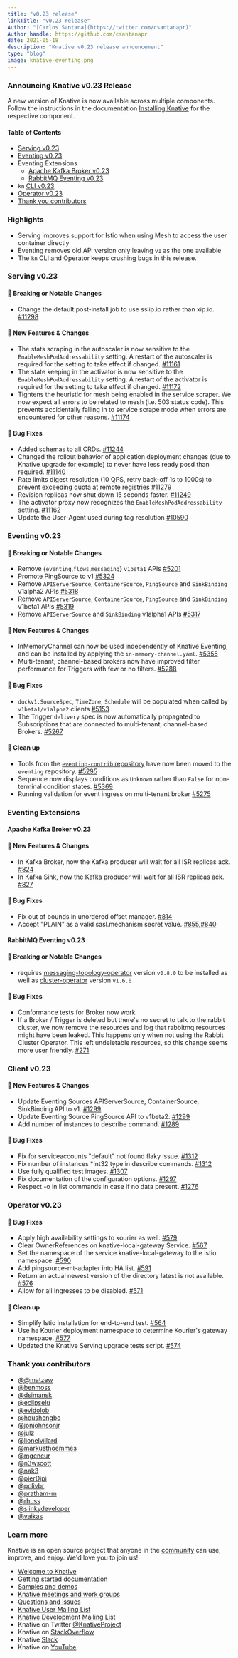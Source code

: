 ```yaml
---
title: "v0.23 release"
linkTitle: "v0.23 release"
Author: "[Carlos Santana](https://twitter.com/csantanapr)"
Author handle: https://github.com/csantanapr
date: 2021-05-18
description: "Knative v0.23 release announcement"
type: "blog"
image: knative-eventing.png
---
```



### Announcing Knative v0.23 Release

A new version of Knative is now available across multiple components.
Follow the instructions in the documentation [Installing Knative](https://knative.dev/docs/install/) for the respective component.

#### Table of Contents
- [Serving v0.23](#serving-v023)
- [Eventing v0.23](#eventing-v023)
- Eventing Extensions
    - [Apache Kafka Broker v0.23](#apache-kafka-broker-v023)
    - [RabbitMQ Eventing v0.23](#rabbitmq-eventing-v023)
- `kn` [CLI v0.23](#client-v023)
- [Operator v0.23](#operator-v023)
- [Thank you contributors](#thank-you-contributors)



### Highlights

- Serving improves support for Istio when using Mesh to access the user container directly
- Eventing removes old API version only leaving `v1` as the one available
- The `kn` CLI and Operator keeps crushing bugs in this release.



### Serving v0.23

<!-- Original notes are here: https://github.com/knative/serving/releases/tag/v0.23.0 -->

#### 🚨 Breaking or Notable Changes

- Change the default post-install job to use sslip.io rather than xip.io. [#11298](https://github.com/knative/serving/pull/11298)

#### 💫 New Features & Changes

- The stats scraping in the autoscaler is now sensitive to the `EnableMeshPodAddressability` setting. A restart of the autoscaler is required for the setting to take effect if changed. [#11161](https://github.com/knative/serving/pull/11161)
- The state keeping in the activator is now sensitive to the `EnableMeshPodAddressability` setting. A restart of the activator is required for the setting to take effect if changed. [#11172](https://github.com/knative/serving/pull/11172)
- Tightens the heuristic for mesh being enabled in the service scraper. We now expect all errors to be related to mesh (i.e. 503 status code). This prevents accidentally falling in to service scrape mode when errors are encountered for other reasons. [#11174](https://github.com/knative/serving/pull/11174)

#### 🐞 Bug Fixes

- Added schemas to all CRDs. [#11244](https://github.com/knative/serving/pull/11244)
- Changed the rollout behavior of application deployment changes (due to Knative upgrade for example) to never have less ready posd than required. [#11140](https://github.com/knative/serving/pull/11140)
- Rate limits digest resolution (10 QPS, retry back-off 1s to 1000s) to prevent exceeding quota at remote registries [#11279](https://github.com/knative/serving/pull/11279)
- Revision replicas now shut down 15 seconds faster. [#11249](https://github.com/knative/serving/pull/11249)
- The activator proxy now recognizes the `EnableMeshPodAddressability` setting. [#11162](https://github.com/knative/serving/pull/11162)
- Update the User-Agent used during tag resolution [#10590](https://github.com/knative/serving/pull/10590)


### Eventing v0.23

<!-- Original notes are here: https://github.com/knative/eventing/releases/tag/v0.23.1 -->

#### 🚨 Breaking or Notable Changes

- Remove {`eventing`,`flows`,`messaging`} `v1beta1` APIs [#5201](https://github.com/knative/eventing/pull/5201)
- Promote PingSource to v1 [#5324](https://github.com/knative/eventing/pull/5324)
- Remove `APIServerSource`, `ContainerSource`, `PingSource` and `SinkBinding` v1alpha2 APIs [#5318](https://github.com/knative/eventing/pull/5318)
- Remove `APIServerSource`, `ContainerSource`, `PingSource` and `SinkBinding` v1beta1 APIs [#5319](https://github.com/knative/eventing/pull/5319)
- Remove `APIServerSource` and `SinkBinding` v1alpha1 APIs [#5317](https://github.com/knative/eventing/pull/5317)

#### 💫 New Features & Changes

- InMemoryChannel can now be used independently of Knative Eventing, and can be installed by applying the `in-memory-channel.yaml`. [#5355](https://github.com/knative/eventing/pull/5355)
- Multi-tenant, channel-based brokers now have improved filter performance for Triggers with few or no filters. [#5288](https://github.com/knative/eventing/pull/5355)

#### 🐞 Bug Fixes

- `duckv1.SourceSpec`, `TimeZone`, `Schedule` will be populated when called by `v1beta1/v1alpha2` clients [#5153](https://github.com/knative/eventing/pull/5153)
- The Trigger `delivery` spec is now automatically propagated to Subscriptions that are connected to multi-tenant, channel-based Brokers. [#5267](https://github.com/knative/eventing/pull/5267)



#### 🧹 Clean up

- Tools from the [`eventing-contrib` repository](https://github.com/knative/eventing-contrib/tree/main/cmd) have now been moved to the `eventing` repository. [#5295](https://github.com/knative/eventing/pull/5295)
- Sequence now displays conditions as `Unknown` rather than `False` for non-terminal condition states. [#5369](https://github.com/knative/eventing/pull/5369)
- Running validation for event ingress on multi-tenant broker [#5275](https://github.com/knative/eventing/pull/5275)


### Eventing Extensions


#### Apache Kafka Broker v0.23

<!-- Original notes are here: https://github.com/knative-extension/eventing-kafka-broker/releases/tag/v0.23.0 -->


#### 💫 New Features & Changes

- In Kafka Broker, now the Kafka producer will wait for all ISR replicas ack. [#824](https://github.com/knative-extension/eventing-kafka-broker/pull/824)
- In Kafka Sink, now the Kafka producer will wait for all ISR replicas ack. [#827](https://github.com/knative-extension/eventing-kafka-broker/pull/827)

#### 🐞 Bug Fixes

- Fix out of bounds in unordered offset manager. [#814](https://github.com/knative-extension/eventing-kafka-broker/pull/814)
- Accept "PLAIN" as a valid sasl.mechanism secret value. [#855](https://github.com/knative-extension/eventing-kafka-broker/pull/855),[#840](https://github.com/knative-extension/eventing-kafka-broker/pull/840)


#### RabbitMQ Eventing v0.23

<!-- Original notes are here: https://github.com/knative-extension/eventing-rabbitmq/releases/tag/v0.23.0 -->

#### 🚨 Breaking or Notable Changes

- requires [messaging-topology-operator](https://github.com/rabbitmq/messaging-topology-operator) version `v0.8.0` to be installed as well as [cluster-operator](https://github.com/rabbitmq/cluster-operator) version `v1.6.0`

#### 🐞 Bug Fixes

- Conformance tests for Broker now work
- If a Broker / Trigger is deleted but there's no secret to talk to the rabbit cluster, we now remove the resources and log that rabbitmq resources might have been leaked. This happens only when not using the Rabbit Cluster Operator. This left undeletable resources, so this change seems more user friendly. [#271](https://github.com/knative-extension/eventing-rabbitmq/pull/271)

### Client v0.23

<!-- Original notes are here: https://github.com/knative/client/blob/main/CHANGELOG.adoc#v0230-2021-05-18 -->

#### 💫 New Features & Changes

- Update Eventing Sources APIServerSource, ContainerSource, SinkBinding API to v1. [#1299](https://github.com/knative/client/pull/1299)
- Update Eventing Source PingSource API to v1beta2. [#1299](https://github.com/knative/client/pull/1299)
- Add number of instances to describe command. [#1289](https://github.com/knative/client/pull/1289)

#### 🐞 Bug Fixes

- Fix for serviceaccounts "default" not found flaky issue. [#1312](https://github.com/knative/client/pull/1312)
- Fix number of instances *int32 type in describe commands. [#1312](https://github.com/knative/client/pull/1312)
- Use fully qualified test images. [#1307](https://github.com/knative/client/pull/1307)
- Fix documentation of the configuration options. [#1297](https://github.com/knative/client/pull/1297)
- Respect -o in list commands in case if no data present. [#1276](https://github.com/knative/client/pull/1276)


### Operator v0.23

<!-- Original notes are here: https://github.com/knative/operator/releases/tag/v0.23.0 -->

#### 🐞 Bug Fixes

- Apply high availability settings to kourier as well. [#579](https://github.com/knative/operator/pull/579)
- Clear OwnerReferences on knative-local-gateway Service. [#567](https://github.com/knative/operator/pull/567)
- Set the namespace of the service knative-local-gateway to the istio namespace. [#590](https://github.com/knative/operator/pull/590)
- Add pingsource-mt-adapter into HA list. [#591](https://github.com/knative/operator/pull/591)
- Return an actual newest version of the directory latest is not available. [#576](https://github.com/knative/operator/pull/576)
- Allow for all Ingresses to be disabled. [#571](https://github.com/knative/operator/pull/571)

#### 🧹 Clean up

- Simplify Istio installation for end-to-end test. [#564](https://github.com/knative/operator/pull/564)
- Use he Kourier deployment namespace to determine Kourier's gateway namespace. [#577](https://github.com/knative/operator/pull/577)
- Updated the Knative Serving upgrade tests script. [#574](https://github.com/knative/operator/pull/574)


### Thank you contributors

- [@@matzew](https://github.com/matzew)
- [@benmoss](https://github.com/benmoss)
- [@dsimansk](https://github.com/dsimansk)
- [@eclipselu](https://github.com/eclipselu)
- [@evidolob](https://github.com/evidolob)
- [@houshengbo](https://github.com/houshengbo)
- [@jonjohnsonjr](https://github.com/jonjohnsonjr)
- [@julz](https://github.com/julz)
- [@lionelvillard](https://github.com/lionelvillard)
- [@markusthoemmes](https://github.com/markusthoemmes)
- [@mgencur](https://github.com/mgencur)
- [@n3wscott](https://github.com/n3wscott)
- [@nak3](https://github.com/nak3)
- [@pierDipi](https://github.com/pierDipi)
- [@polivbr](https://github.com/polivbr)
- [@pratham-m](https://github.com/pratham-m)
- [@rhuss](https://github.com/rhuss)
- [@slinkydeveloper](https://github.com/slinkydeveloper)
- [@vaikas](https://github.com/vaikas)



### Learn more

Knative is an open source project that anyone in the [community](https://knative.dev/docs/community/) can use, improve, and enjoy. We'd love you to join us!

- [Welcome to Knative](https://knative.dev/docs#welcome-to-knative)
- [Getting started documentation](https://knative.dev/docs/#getting-started)
- [Samples and demos](https://knative.dev/docs#samples-and-demos)
- [Knative meetings and work groups](https://knative.dev/contributing/#working-group)
- [Questions and issues](https://knative.dev/contributing/#questions-and-issues)
- [Knative User Mailing List](https://groups.google.com/forum/#!forum/knative-users)
- [Knative Development Mailing List](https://groups.google.com/forum/#!forum/knative-dev)
- Knative on Twitter [@KnativeProject](https://twitter.com/KnativeProject)
- Knative on [StackOverflow](https://stackoverflow.com/questions/tagged/knative)
- Knative [Slack](https://slack.knative.dev)
- Knative on [YouTube](https://www.youtube.com/channel/UCq7cipu-A1UHOkZ9fls1N8A)
